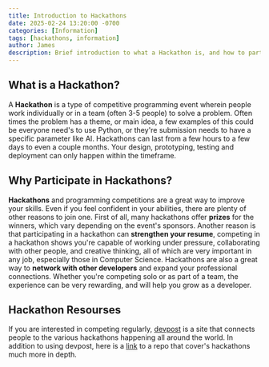 ```yaml
---
title: Introduction to Hackathons
date: 2025-02-24 13:20:00 -0700
categories: [Information]
tags: [hackathons, information]
author: James
description: Brief introduction to what a Hackathon is, and how to participate.
---
```


## What is a Hackathon?

A **Hackathon** is a type of competitive programming event wherein people work
individually or in a team (often 3-5 people) to solve a problem. Often
times the problem has a theme, or main idea, a few examples of this could
be everyone need's to use Python, or they're submission needs to have a
specific parameter like AI. Hackathons can last from a few hours to a few
days to even a couple months. Your design, prototyping, testing and
deployment can only happen within the timeframe.

## Why Participate in Hackathons?

**Hackathons** and programming competitions are a great way to improve your
skills. Even if you feel confident in your abilities, there are plenty of
other reasons to join one. First of all, many hackathons offer **prizes**
for the winners, which vary depending on the event's sponsors. Another
reason is that participating in a hackathon can **strengthen your resume**,
competing in a hackathon shows you're capable of working under pressure,
collaborating with other people, and creative thinking, all of which are
very important in any job, especially those in Computer Science. Hackathons
are also a great way to **network with other developers** and expand your
professional connections. Whether you're competing solo or as part of a team,
the experience can be very rewarding, and will help you grow as a developer.

## Hackathon Resourses

If you are interested in competing regularly, [devpost](https://devpost.com/hackathons)
is a site that connects people to the various hackathons happening all around
the world. In addition to using devpost, here is a [link](https://github.com/xasos/Hackathon-Resources)
to a repo that cover's hackathons much more in depth.
